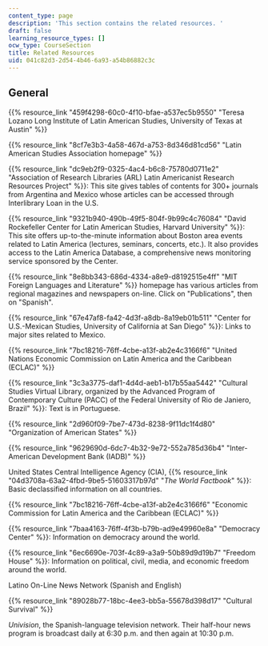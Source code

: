 ```yaml
---
content_type: page
description: 'This section contains the related resources. '
draft: false
learning_resource_types: []
ocw_type: CourseSection
title: Related Resources
uid: 041c82d3-2d54-4b46-6a93-a54b86882c3c
---
```

## General

{{% resource_link "459f4298-60c0-4f10-bfae-a537ec5b9550" "Teresa Lozano Long Institute of Latin American Studies, University of Texas at Austin" %}}

{{% resource_link "8cf7e3b3-4a58-467d-a753-8d346d81cd56" "Latin American Studies Association homepage" %}}

{{% resource_link "dc9eb2f9-0325-4ac4-b6c8-75780d0711e2" "Association of Research Libraries (ARL) Latin Americanist Research Resources Project" %}}: This site gives tables of contents for 300+ journals from Argentina and Mexico whose articles can be accessed through Interlibrary Loan in the U.S.

{{% resource_link "9321b940-490b-49f5-804f-9b99c4c76084" "David Rockefeller Center for Latin American Studies, Harvard University" %}}: This site offers up-to-the-minute information about Boston area events related to Latin America (lectures, seminars, concerts, etc.). It also provides access to the Latin America Database, a comprehensive news monitoring service sponsored by the Center.

{{% resource_link "8e8bb343-686d-4334-a8e9-d8192515e4ff" "MIT Foreign Languages and Literature" %}} homepage has various articles from regional magazines and newspapers on-line. Click on "Publications", then on "Spanish".

{{% resource_link "67e47af8-fa42-4d3f-a8db-8a19eb01b511" "Center for U.S.-Mexican Studies, University of California at San Diego" %}}: Links to major sites related to Mexico.

{{% resource_link "7bc18216-76ff-4cbe-a13f-ab2e4c3166f6" "United Nations Economic Commission on Latin America and the Caribbean (ECLAC)" %}}

{{% resource_link "3c3a3775-daf1-4d4d-aeb1-b17b55aa5442" "Cultural Studies Virtual Library, organized by the Advanced Program of Contemporary Culture (PACC) of the Federal University of Rio de Janiero, Brazil" %}}: Text is in Portuguese.

{{% resource_link "2d960f09-7be7-473d-8238-9f11dc1f4d80" "Organization of American States" %}}

{{% resource_link "9629690d-6dc7-4b32-9e72-552a785d36b4" "Inter-American Development Bank (IADB)" %}}

United States Central Intelligence Agency (CIA), {{% resource_link "04d3708a-63a2-4fbd-9be5-51603317b97d" "*The World Factbook*" %}}: Basic declassified information on all countries.

{{% resource_link "7bc18216-76ff-4cbe-a13f-ab2e4c3166f6" "Economic Commission for Latin America and the Caribbean (ECLAC)" %}}

{{% resource_link "7baa4163-76ff-4f3b-b79b-ad9e49960e8a" "Democracy Center" %}}: Information on democracy around the world.

{{% resource_link "6ec6690e-703f-4c89-a3a9-50b89d9d19b7" "Freedom House" %}}: Information on political, civil, media, and economic freedom around the world.

Latino On-Line News Network (Spanish and English)

{{% resource_link "89028b77-18bc-4ee3-bb5a-55678d398d17" "Cultural Survival" %}}

*Univision*, the Spanish-language television network. Their half-hour news program is broadcast daily at 6:30 p.m. and then again at 10:30 p.m.